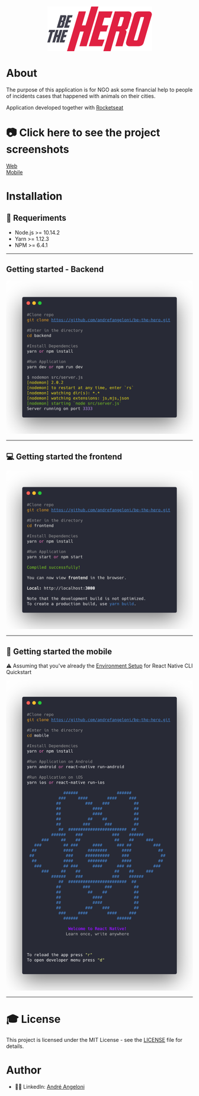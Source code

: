 <p align="center">
  <img src="mobile/src/assets/logo@3x.png" />
</p>

# About
<p>The purpose of this application is for NGO ask some financial help to people of incidents cases that happened with animals on their cities.

Application developed together with [Rocketseat](https://rocketseat.com.br)</p>

# :camera: Click here to see the project screenshots
 <a href="https://github.com/andrefangeloni/be-the-hero/tree/master/frontend">Web</a> <br />
 <a href="https://github.com/andrefangeloni/be-the-hero/tree/master/mobile">Mobile</a> 

# Installation 

## :electric_plug: Requeriments

- Node.js >= 10.14.2
- Yarn >= 1.12.3
- NPM >= 6.4.1

<hr />

## Getting started - Backend
<img src="screenshots/getting-started/backend.png" />
<hr />

## :computer: Getting started the frontend 
<img src="screenshots/getting-started/frontend.png" />
<hr />

## :iphone: Getting started the mobile 
:warning: Assuming that you've already the [Environment Setup](https://reactnative.dev/docs/environment-setup) for React Native CLI Quickstart

<img src="screenshots/getting-started/mobile.png" />
<hr/>

# :mortar_board: License

This project is licensed under the MIT License - see the [LICENSE](LICENSE.md) file for details.

# Author

+ :man_technologist: LinkedIn: [André Angeloni](https://www.linkedin.com/in/andre-angeloni)

